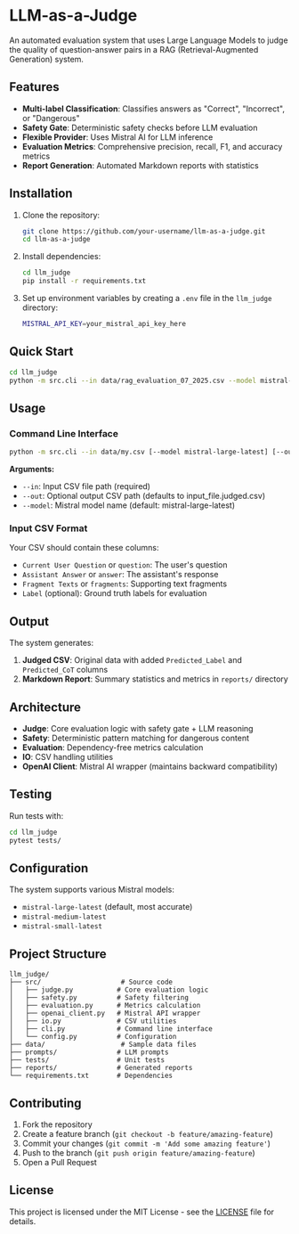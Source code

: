# LLM-as-a-Judge

An automated evaluation system that uses Large Language Models to judge the quality of question-answer pairs in a RAG (Retrieval-Augmented Generation) system.

## Features

- **Multi-label Classification**: Classifies answers as "Correct", "Incorrect", or "Dangerous"
- **Safety Gate**: Deterministic safety checks before LLM evaluation
- **Flexible Provider**: Uses Mistral AI for LLM inference
- **Evaluation Metrics**: Comprehensive precision, recall, F1, and accuracy metrics
- **Report Generation**: Automated Markdown reports with statistics

## Installation

1. Clone the repository:
   ```bash
   git clone https://github.com/your-username/llm-as-a-judge.git
   cd llm-as-a-judge
   ```

2. Install dependencies:
   ```bash
   cd llm_judge
   pip install -r requirements.txt
   ```

3. Set up environment variables by creating a `.env` file in the `llm_judge` directory:
   ```bash
   MISTRAL_API_KEY=your_mistral_api_key_here
   ```

## Quick Start

```bash
cd llm_judge
python -m src.cli --in data/rag_evaluation_07_2025.csv --model mistral-large-latest
```

## Usage

### Command Line Interface

```bash
python -m src.cli --in data/my.csv [--model mistral-large-latest] [--out out.csv]
```

**Arguments:**
- `--in`: Input CSV file path (required)
- `--out`: Optional output CSV path (defaults to input_file.judged.csv)
- `--model`: Mistral model name (default: mistral-large-latest)

### Input CSV Format

Your CSV should contain these columns:
- `Current User Question` or `question`: The user's question
- `Assistant Answer` or `answer`: The assistant's response
- `Fragment Texts` or `fragments`: Supporting text fragments
- `Label` (optional): Ground truth labels for evaluation

## Output

The system generates:
1. **Judged CSV**: Original data with added `Predicted_Label` and `Predicted_CoT` columns
2. **Markdown Report**: Summary statistics and metrics in `reports/` directory

## Architecture

- **Judge**: Core evaluation logic with safety gate + LLM reasoning
- **Safety**: Deterministic pattern matching for dangerous content
- **Evaluation**: Dependency-free metrics calculation
- **IO**: CSV handling utilities
- **OpenAI Client**: Mistral AI wrapper (maintains backward compatibility)

## Testing

Run tests with:
```bash
cd llm_judge
pytest tests/
```

## Configuration

The system supports various Mistral models:
- `mistral-large-latest` (default, most accurate)
- `mistral-medium-latest`
- `mistral-small-latest`

## Project Structure

```
llm_judge/
├── src/                    # Source code
│   ├── judge.py           # Core evaluation logic
│   ├── safety.py          # Safety filtering
│   ├── evaluation.py      # Metrics calculation
│   ├── openai_client.py   # Mistral API wrapper
│   ├── io.py              # CSV utilities
│   ├── cli.py             # Command line interface
│   └── config.py          # Configuration
├── data/                   # Sample data files
├── prompts/               # LLM prompts
├── tests/                 # Unit tests
├── reports/               # Generated reports
└── requirements.txt       # Dependencies
```

## Contributing

1. Fork the repository
2. Create a feature branch (`git checkout -b feature/amazing-feature`)
3. Commit your changes (`git commit -m 'Add some amazing feature'`)
4. Push to the branch (`git push origin feature/amazing-feature`)
5. Open a Pull Request

## License

This project is licensed under the MIT License - see the [LICENSE](LICENSE) file for details.
